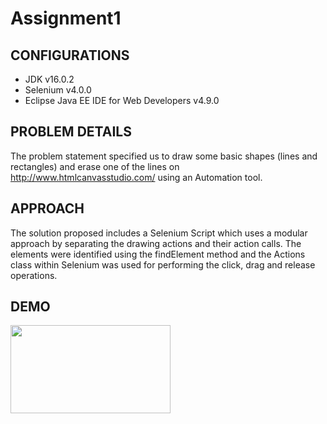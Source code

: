 # Assignment1

## CONFIGURATIONS
* JDK v16.0.2 
* Selenium v4.0.0
* Eclipse Java EE IDE for Web Developers v4.9.0

## PROBLEM DETAILS
The problem statement specified us to draw some basic shapes (lines and rectangles) and erase one of the lines on http://www.htmlcanvasstudio.com/ using an Automation tool.

## APPROACH
The solution proposed includes a Selenium Script which uses a modular approach by separating the drawing actions and their action calls. The elements were identified using the findElement method and the Actions class within Selenium  was used for performing the click, drag and release operations.

## DEMO
<img src="https://chi01pap001files.storage.live.com/y4mohx1q60sJAbcne9lnY3TWbFYi_N_cQrGF1jIrnjq95WyrGkSPjZzu3yqLeC_B7SQmO_F5jL1xZojmqOi3w1JSKlPKgMDoGZuubi2VY3x70LecnEUarA5xgJWVsmY1tZtFJPdbTACaKKWcpTmRW9fboO3V2jNk1tclCLWRBGUOhXQSEJAoWatC9jpFuYohcc4?width=256&height=141&cropmode=none" width="256" height="141" />
